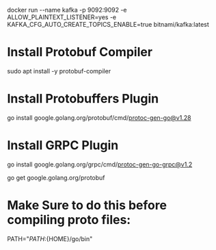docker run --name kafka -p 9092:9092 -e ALLOW_PLAINTEXT_LISTENER=yes -e KAFKA_CFG_AUTO_CREATE_TOPICS_ENABLE=true bitnami/kafka:latest

# Install Protobuf Compiler
sudo apt install -y protobuf-compiler

# Install Protobuffers Plugin 
go install google.golang.org/protobuf/cmd/protoc-gen-go@v1.28

# Install GRPC Plugin
go install google.golang.org/grpc/cmd/protoc-gen-go-grpc@v1.2

go get google.golang.org/protobuf

# Make Sure to do this before compiling proto files:
PATH="${PATH}:${HOME}/go/bin"